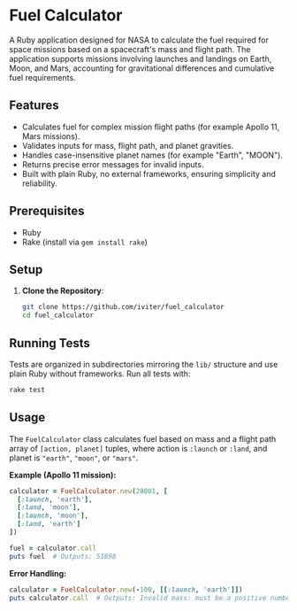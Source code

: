 # Fuel Calculator

A Ruby application designed for NASA to calculate the fuel required for space missions based on a spacecraft's mass and flight path. The application supports missions involving launches and landings on Earth, Moon, and Mars, accounting for gravitational differences and cumulative fuel requirements.

## Features

- Calculates fuel for complex mission flight paths (for example Apollo 11, Mars missions).
- Validates inputs for mass, flight path, and planet gravities.
- Handles case-insensitive planet names (for example "Earth", "MOON").
- Returns precise error messages for invalid inputs.
- Built with plain Ruby, no external frameworks, ensuring simplicity and reliability.

## Prerequisites

- Ruby
- Rake (install via `gem install rake`)

## Setup

1. **Clone the Repository**:
   ```bash
   git clone https://github.com/iviter/fuel_calculator
   cd fuel_calculator
   ```

## Running Tests

Tests are organized in subdirectories mirroring the `lib/` structure and use plain Ruby without frameworks. Run all tests with:

```bash
rake test
```

## Usage

The `FuelCalculator` class calculates fuel based on mass and a flight path array of `[action, planet]` tuples, where action is `:launch` or `:land`, and planet is `"earth"`, `"moon"`, or `"mars"`.

**Example (Apollo 11 mission):**

```ruby
calculator = FuelCalculator.new(28801, [
  [:launch, 'earth'],
  [:land, 'moon'],
  [:launch, 'moon'],
  [:land, 'earth']
])

fuel = calculator.call
puts fuel  # Outputs: 51898
```

**Error Handling:**

```ruby
calculator = FuelCalculator.new(-100, [[:launch, 'earth']])
puts calculator.call  # Outputs: Invalid mass: must be a positive number
```
